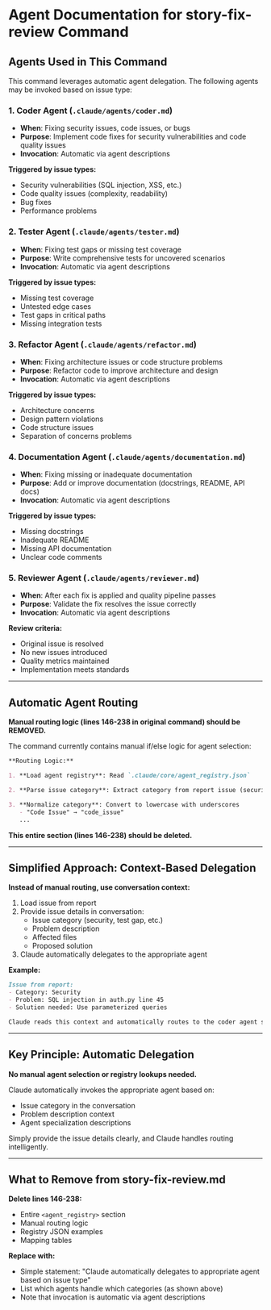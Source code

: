 # Agent Documentation for story-fix-review Command

## Agents Used in This Command

This command leverages automatic agent delegation. The following agents may be invoked based on issue type:

### 1. Coder Agent (`.claude/agents/coder.md`)
- **When**: Fixing security issues, code issues, or bugs
- **Purpose**: Implement code fixes for security vulnerabilities and code quality issues
- **Invocation**: Automatic via agent descriptions

**Triggered by issue types:**
- Security vulnerabilities (SQL injection, XSS, etc.)
- Code quality issues (complexity, readability)
- Bug fixes
- Performance problems

### 2. Tester Agent (`.claude/agents/tester.md`)
- **When**: Fixing test gaps or missing test coverage
- **Purpose**: Write comprehensive tests for uncovered scenarios
- **Invocation**: Automatic via agent descriptions

**Triggered by issue types:**
- Missing test coverage
- Untested edge cases
- Test gaps in critical paths
- Missing integration tests

### 3. Refactor Agent (`.claude/agents/refactor.md`)
- **When**: Fixing architecture issues or code structure problems
- **Purpose**: Refactor code to improve architecture and design
- **Invocation**: Automatic via agent descriptions

**Triggered by issue types:**
- Architecture concerns
- Design pattern violations
- Code structure issues
- Separation of concerns problems

### 4. Documentation Agent (`.claude/agents/documentation.md`)
- **When**: Fixing missing or inadequate documentation
- **Purpose**: Add or improve documentation (docstrings, README, API docs)
- **Invocation**: Automatic via agent descriptions

**Triggered by issue types:**
- Missing docstrings
- Inadequate README
- Missing API documentation
- Unclear code comments

### 5. Reviewer Agent (`.claude/agents/reviewer.md`)
- **When**: After each fix is applied and quality pipeline passes
- **Purpose**: Validate the fix resolves the issue correctly
- **Invocation**: Automatic via agent descriptions

**Review criteria:**
- Original issue is resolved
- No new issues introduced
- Quality metrics maintained
- Implementation meets standards

---

## Automatic Agent Routing

**Manual routing logic (lines 146-238 in original command) should be REMOVED.**

The command currently contains manual if/else logic for agent selection:

```markdown
**Routing Logic:**

1. **Load agent registry**: Read `.claude/core/agent_registry.json`

2. **Parse issue category**: Extract category from report issue (security, code_issue, test_gap, architecture, documentation, etc.)

3. **Normalize category**: Convert to lowercase with underscores
   - "Code Issue" → "code_issue"
   ...
```

**This entire section (lines 146-238) should be deleted.**

---

## Simplified Approach: Context-Based Delegation

**Instead of manual routing, use conversation context:**

1. Load issue from report
2. Provide issue details in conversation:
   - Issue category (security, test gap, etc.)
   - Problem description
   - Affected files
   - Proposed solution
3. Claude automatically delegates to the appropriate agent

**Example:**

```markdown
Issue from report:
- Category: Security
- Problem: SQL injection in auth.py line 45
- Solution needed: Use parameterized queries

Claude reads this context and automatically routes to the coder agent specializing in security fixes.
```

---

## Key Principle: Automatic Delegation

**No manual agent selection or registry lookups needed.**

Claude automatically invokes the appropriate agent based on:
- Issue category in the conversation
- Problem description context
- Agent specialization descriptions

Simply provide the issue details clearly, and Claude handles routing intelligently.

---

## What to Remove from story-fix-review.md

**Delete lines 146-238:**
- Entire `<agent_registry>` section
- Manual routing logic
- Registry JSON examples
- Mapping tables

**Replace with:**
- Simple statement: "Claude automatically delegates to appropriate agent based on issue type"
- List which agents handle which categories (as shown above)
- Note that invocation is automatic via agent descriptions
